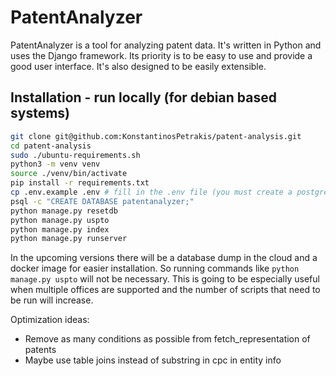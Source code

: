 # PatentAnalyzer

PatentAnalyzer is a tool for analyzing patent data. It's written in Python and uses the Django framework. Its priority is to be easy to use and provide a good user interface. It's also designed to be easily extensible. 

## Installation - run locally (for debian based systems)
```bash
git clone git@github.com:KonstantinosPetrakis/patent-analysis.git
cd patent-analysis
sudo ./ubuntu-requirements.sh
python3 -m venv venv
source ./venv/bin/activate
pip install -r requirements.txt
cp .env.example .env # fill in the .env file (you must create a postgres db and install the trigram extension)
psql -c "CREATE DATABASE patentanalyzer;"
python manage.py resetdb
python manage.py uspto
python manage.py index
python manage.py runserver
```

In the upcoming versions there will be a database dump in the cloud and a docker image for easier installation. So running commands like `python manage.py uspto` will not be necessary.
This is going to be especially useful when multiple offices are supported and the number of scripts that need to be run will increase.

Optimization ideas:
* Remove as many conditions as possible from fetch_representation of patents
* Maybe use table joins instead of substring in cpc in entity info
